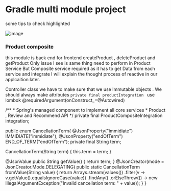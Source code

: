 # Gradle multi module project 
some tips to check highlighted

![image](https://github.com/sp496a/architectural-decission-records/assets/36936659/0bd2765d-5ce3-4415-9ffd-98319d43dbeb)

### Product composite 
this module is back end for frontend
createProduct , deleteProduct and getProduct
Only issue I see is same thing need to perform in Product Service 
But Composite service required as it has to get Data from each service and integrate
I will explain the thought process of reactive in our applcaition later.

Controller class we have to make sure that we use Immutable objects . We should always make attributes `private final productIntegration `
use lombok @requiredArgument(onConstruct_=@Autowired)

 /**
     * Spring's managed component to implement all core services
     * Product , Review and Recommend API
     */
    private final ProductCompositeIntegration integration;
    
public enum CancellationTerm{
@JsonProperty("immidiate")
IMMIDIATE("immidiate"),
@JsonProperty("endOfTerm")
  END_OF_TERM("endOfTerm");
 private final String term;

  CancellationTerm(String term) {
    this.term = term;
  }

  @JsonValue
  public String getValue() {
    return term;
  }
 @JsonCreator(mode = JsonCreator.Mode.DELEGATING)
  public static CancellationTerm fromValue(String value) {
    return Arrays.stream(values())
        .filter(v -> v.getValue().equalsIgnoreCase(value))
        .findAny()
        .orElseThrow(() -> new IllegalArgumentException("Invalid cancellation term: " + value));
  }
}

